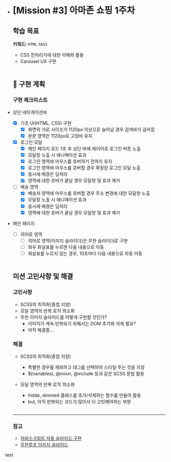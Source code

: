 - # [Mission #3] 아마존 쇼핑 1주차

  ## 학습 목표

  **키워드:** `HTML` `SASS`

  - CSS 전처리기에 대한 이해와 활용
  - Carousel UX 구현

  <br>

  ## 🎯 구현 계획

  ### 구현 체크리스트

- 상단 네이게이션바
  - [x] 기초 UI(HTML, CSS) 구현
    - [x] 화면의 가로 사이즈가 1120px 이상으로 늘어날 경우 검색바가 길어짐
    - [x] 본문 영역은 1120px로 고정비 유지
  - [x] 로그인 모달
    - [x] 메인 페이지 로드 1초 후 상단 바에 레이어로 로그인 버튼 노출
    - [x] 모달창 노출 시 애니메이션 효과
    - [x] 로그인 영역에 마우스를 호버하기 전까지 유지
    - [x] 로그인 영역에 마우스를 호버할 경우 확장된 로그인 모달 노출
    - [x] 동시에 배경은 딤처리
    - [x] 영역에 대한 호버가 끝날 경우 모달창 및 효과 제거
  - [ ] 배송 영역
    - [x] 배송처 영역에 마우스를 호버할 경우 주소 변경에 대한 모달창 노출
    - [x] 모달창 노출 시 애니메이션 효과
    - [x] 동시에 배경은 딤처리
    - [x] 영역에 대한 호버가 끝날 경우 모달창 및 효과 제거
- 메인 페이지

  - [ ] 히어로 영역
    - [ ] 히어로 영역(이미지 슬라이더)은 무한 슬라이더로 구현
    - [ ] 좌우 화살표를 누르면 다음 내용으로 이동
    - [ ] 화살표를 누르지 않는 경우, 10초마다 다음 내용으로 자동 이동

  <br>

  ## 미션 고민사항 및 해결

  ### 고민사항

  - SCSS의 최적화(중첩 지양)
  - 모달 영역의 반복 로직 최소화
  - 무한 이미지 슬라이드를 어떻게 구현할 것인가?
    - 이미지가 계속 반복되기 위해서는 DOM 추가와 삭제 필요?
    - 아직 해결중...

  ### 해결

  - SCSS의 최적화(중첩 지양)

    - 특별한 경우를 제외하고 태그를 선택하여 스타일 주는 것을 지양
    - $(variables), @mixin, @include 등과 같은 SCSS 문법 활용

  - 모달 영역의 반복 로직 최소화

    - hidde, dimmed 클래스를 추가/삭제하는 함수를 만들어 활용
    - but, 아직 반복되는 코드가 많아서 더 고민해야하는 부분

    <br>

  ***

  ### 참고

  - [자바스크립트 자동 슬라이드 구현](https://devinus.tistory.com/48)
  - [무한루프 이미지 슬라이드](https://velog.io/@sweet_pumpkin/Megabyte-School-무한으로-즐기는-슬라이드-만들기-무한루프자동변환)

test
